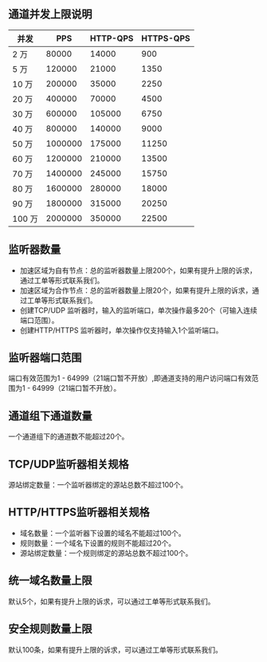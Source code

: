 ## 通道并发上限说明
| 并发    | PPS     | HTTP-QPS | HTTPS-QPS |
|-------|---------|----------|-----------|
| 2 万   | 80000   | 14000    | 900       |
| 5 万   | 120000  | 21000    | 1350      |
| 10 万  | 200000  | 35000    | 2250      |
| 20 万  | 400000  | 70000    | 4500      |
| 30 万  | 600000  | 105000   | 6750      |
| 40 万  | 800000  | 140000   | 9000      |
| 50 万  | 1000000 | 175000   | 11250     |
| 60 万  | 1200000 | 210000   | 13500     |
| 70 万  | 1400000 | 245000   | 15750     |
| 80 万  | 1600000 | 280000   | 18000     |
| 90 万  | 1800000 | 315000   | 20250     |
| 100 万 | 2000000 | 350000   | 22500     |


## 监听器数量
- 加速区域为自有节点：总的监听器数量上限200个，如果有提升上限的诉求，通过工单等形式联系我们。
- 加速区域为合作节点：总的监听器数量上限20个，如果有提升上限的诉求，通过工单等形式联系我们。
- 创建TCP/UDP 监听器时，输入的监听端口，单次操作最多20个（可输入连续端口范围）。 
- 创建HTTP/HTTPS 监听器时，单次操作仅支持输入1个监听端口。

## 监听器端口范围
端口有效范围为1 - 64999（21端口暂不开放）,即通道支持的用户访问端口有效范围为1 - 64999（21端口暂不开放）。

## 通道组下通道数量
一个通道组下的通道数不能超过20个。

## TCP/UDP监听器相关规格
源站绑定数量：一个监听器绑定的源站总数不超过100个。

## HTTP/HTTPS监听器相关规格
- 域名数量：一个监听器下设置的域名不能超过100个。
- 规则数量：一个域名下设置的规则不能超过20个。
- 源站绑定数量：一个规则绑定的源站总数不超过100个。

## 统一域名数量上限
默认5个，如果有提升上限的诉求，可以通过工单等形式联系我们。

## 安全规则数量上限
默认100条，如果有提升上限的诉求，可以通过工单等形式联系我们。
